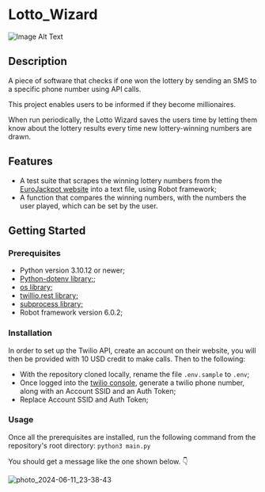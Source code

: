 # Lotto_Wizard
![Image Alt Text](./Lotto_Wizard_Logo.png)

## Description
A piece of software that checks if one won the lottery by sending an SMS to a specific phone number using API calls.

This project enables users to be informed if they become millionaires. 

When run periodically, the Lotto Wizard saves the users time by letting them know about the lottery results every time new lottery-winning numbers are drawn.

## Features
- A test suite that scrapes the winning lottery numbers from the [EuroJackpot website](https://www.eurojackpot.com/) into a text file, using Robot framework;
- A function that compares the winning numbers, with the numbers the user played, which can be set by the user.

## Getting Started
### Prerequisites
- Python version 3.10.12 or newer;
- [Python-dotenv library;](https://pypi.org/project/python-dotenv/);
- [os library;](https://docs.python.org/3/library/os.html)
- [twillio.rest library;](https://www.twilio.com/docs)
- [subprocess library;](https://docs.python.org/3/library/subprocess.html)
- Robot framework version 6.0.2;

### Installation
In order to set up the Twilio API, create an account on their website, you will then be provided with 10 USD credit to make calls. Then to the following:

- With the repository cloned locally, rename the file `.env.sample` to `.env`;
- Once logged into the [twilio console](https://console.twilio.com/), generate a twilio phone number, along with an Account SSID and an Auth Token;
- Replace Account SSID and Auth Token;

### Usage
Once all the prerequisites are installed, run the following command from the repository's root directory:
`python3 main.py`

You should get a message like the one shown below. 👇

![photo_2024-06-11_23-38-43](https://github.com/MilanGrujicic/Lotto_Wizard/assets/48260426/a62850d1-d002-4f63-b0d2-22d5d68b0638)
